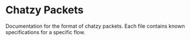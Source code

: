 # Chatzy Packets

Documentation for the format of chatzy packets. Each file contains known specifications for a specific flow.